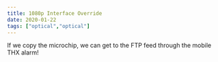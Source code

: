 ```yaml
---
title: 1080p Interface Override
date: 2020-01-22
tags: ["optical","optical"]
---
```


If we copy the microchip, we can get to the FTP feed through the mobile THX alarm!
